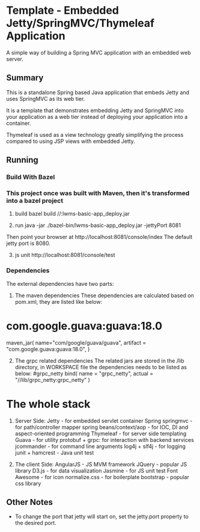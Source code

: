 Template - Embedded Jetty/SpringMVC/Thymeleaf Application
=========================================================

A simple way of building a Spring MVC application with an
embedded web server.

## Summary

This is a standalone Spring based Java application that embeds Jetty
and uses SpringMVC as its web tier.

It is a template that demonstrates embedding Jetty and SpringMVC into
your application as a web tier instead of deploying your application
into a container.

Thymeleaf is used as a view technology greatly simplifying the process
compared to using JSP views with embedded Jetty.

## Running

### Build With Bazel
### This project once was built with Maven, then it's transformed into a bazel project
1) build 
bazel build //:lwms-basic-app_deploy.jar

2) run
java -jar ./bazel-bin/lwms-basic-app_deploy.jar -jettyPort 8081

Then point your browser at http://localhost:8081/console/index
The default jetty port is 8080.

3) js unit 
http://localhost:8081/console/test

### Dependencies
The external dependencies have two parts:
1) The maven dependencies 
These dependencies are calculated based on pom.xml, they are listed like below:
# com.google.guava:guava:18.0
maven_jar(
	name="com/google/guava/guava",
	artifact = "com.google.guava:guava:18.0",
)

2) The grpc related dependencies
The related jars are stored in the /lib directory, in WORKSPACE file the dependencies needs to be listed as below:
#grpc_netty
bind(
  name = "grpc_netty",
  actual = "//lib/grpc_netty:grpc_netty"
)

# The whole stack
1) Server Side: 
Jetty - for embedded servlet container
Spring
	springmvc - for path/controller mapper
	spring beans/context/aop - for IOC, DI and aspect-oriented programming
Thymeleaf - for server side templating
Guava - for utility
protobuf + grpc: for interaction with backend services
jcommander - for command line arguments
log4j + slf4j - for logging
junit + hamcrest - Java unit test

2) The client Side:
AngularJS - JS MVM framework
JQuery - popular JS library 
D3.js  - for data visualization
Jasmine - for JS unit test
Font Awesome - for icon 
normalize.css - for boilerplate 
bootstrap - popular css library

## Other Notes
- To change the port that jetty will start on, set the jetty.port property
  to the desired port.
  
